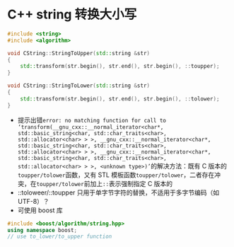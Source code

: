 # C++ string 转换大小写

```c++
#include <string>
#include <algorithm>

void CString::StringToUpper(std::string &str)
{
    std::transform(str.begin(), str.end(), str.begin(), ::toupper);
}

void CString::StringToLower(std::string &str)
{
    std::transform(str.begin(), str.end(), str.begin(), ::tolower);
}
```

- 提示出错`error: no matching function for call to ‘transform(__gnu_cxx::__normal_iterator<char*, std::basic_string<char, std::char_traits<char>, std::allocator<char> > >, __gnu_cxx::__normal_iterator<char*, std::basic_string<char, std::char_traits<char>, std::allocator<char> > >, __gnu_cxx::__normal_iterator<char*, std::basic_string<char, std::char_traits<char>, std::allocator<char> > >, <unknown type>)’`的解决方法：既有 C 版本的`toupper/tolower`函数，又有 STL 模板函数`toupper/tolower`，二者存在冲突，在`toupper/tolower`前加上`::`表示强制指定 C 版本的
- ::toloweer/::toupper 只用于单字节字符的替换，不适用于多字节编码（如 UTF-8）？
- 可使用 boost 库

```c++
#include <boost/algorithm/string.hpp>
using namespace boost;
// use to_lower/to_upper function
```
